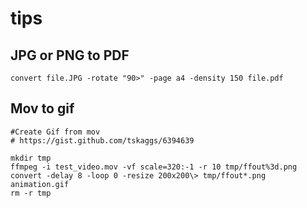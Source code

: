 # tips

## JPG or PNG to PDF

```
convert file.JPG -rotate "90>" -page a4 -density 150 file.pdf
```

## Mov to gif

```
#Create Gif from mov
# https://gist.github.com/tskaggs/6394639

mkdir tmp
ffmpeg -i test_video.mov -vf scale=320:-1 -r 10 tmp/ffout%3d.png
convert -delay 8 -loop 0 -resize 200x200\> tmp/ffout*.png animation.gif
rm -r tmp
```
